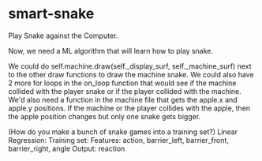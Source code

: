 # smart-snake
Play Snake against the Computer.

Now, we need a ML algorithm that will learn how to play snake.

We could do self.machine.draw(self._display_surf, self._machine_surf) next to the other draw functions to draw the machine snake.
We could also have 2 more for loops in the on_loop function that would see if the machine collided with the player snake or if the player collided with the machine.
We'd also need a function in the machine file that gets the apple.x and apple.y positions.
If the machine or the player collides with the apple, then the apple position changes but only one snake gets bigger.

(How do you make a bunch of snake games into a training set?)
Linear Regression:
    Training set:
        Features: action, barrier_left, barrier_front, barrier_right, angle
        Output: reaction